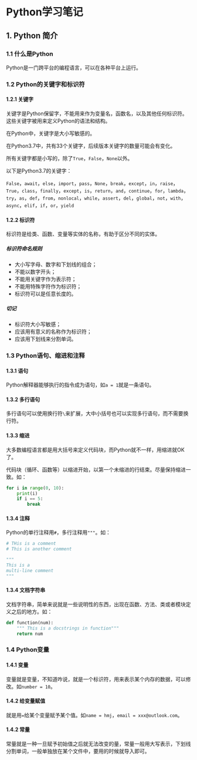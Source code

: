 # Python学习笔记

## 1. Python 简介

### 1.1 什么是Python

Python是一门跨平台的编程语言，可以在各种平台上运行。

### 1.2 Python的关键字和标识符

#### 1.2.1 关键字

关键字是Python保留字，不能用来作为变量名，函数名，以及其他任何标识符。这些关键字被用来定义Python的语法和结构。

在Python中，关键字是大小写敏感的。

在Python3.7中，共有33个关键字，后续版本关键字的数量可能会有变化。

所有关键字都是小写的，除了`True`，`False`，`None`以外。

以下是Python3.7的关键字：

`False`，`await`，`else`，`import`，`pass`，`None`，`break`，`except`，`in`，`raise`，`True`，`class`，`finally`，`except`，`is`，`return`，`and`，`continue`，`for`，`lambda`，`try`，`as`，`def`，`from`，`nonlocal`，`while`，`assert`，`del`，`global`，`not`，`with`，`async`，`elif`，`if`，`or`，`yield`

#### 1.2.2 标识符

标识符是给类、函数、变量等实体的名称，有助于区分不同的实体。

##### 标识符命名规则

- 大小写字母、数字和下划线的组合；
- 不能以数字开头；
- 不能用关键字作为表示符；
- 不能用特殊字符作为标识符；
- 标识符可以是任意长度的。

##### 切记

- 标识符大小写敏感；
- 应该用有意义的名称作为标识符；
- 应该用下划线来分割单词。

### 1.3 Python语句、缩进和注释

#### 1.3.1 语句

Python解释器能够执行的指令成为语句，如`a = 1`就是一条语句。

#### 1.3.2 多行语句

多行语句可以使用换行符`\`来扩展，大中小括号也可以实现多行语句，而不需要换行符。

#### 1.3.3 缩进

大多数编程语言都是用大括号来定义代码块，而Python就不一样，用缩进就OK了。

代码块（循环、函数等）以缩进开始，以第一个未缩进的行结束。尽量保持缩进一致。如：

```Python
for i in range(0, 10):
    print(i)
    if i == 5:
        break
```

#### 1.3.4 注释

Python的单行注释用`#`，多行注释用`"""`。如：

```python
# THis is a comment
# This is another comment

"""
This is a 
multi-line comment
"""
```

#### 1.3.4 文档字符串

文档字符串，简单来说就是一些说明性的东西，出现在函数、方法、类或者模块定义之后的地方。如：

```python
def function(num):
    """ This is a docstrings in function"""
    return num
```

### 1.4 Python变量

#### 1.4.1 变量

变量就是变量，不知道咋说，就是一个标识符，用来表示某个内存的数据，可以修改。如`number = 10`。

#### 1.4.2 给变量赋值

就是用`=`给某个变量赋予某个值。如`name = hmj`，`email = xxx@outlook.com`。

#### 1.4.2 常量

常量就是一种一旦赋予初始值之后就无法改变的量，常量一般用大写表示，下划线分割单词，一般单独放在某个文件中，要用的时候就导入即可。
